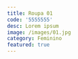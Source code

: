 ```yaml
---
title: Roupa 01
code: '5555555'
desc: Lorem ipsum
image: /images/01.jpg
category: Feminino
featured: true
---
```

